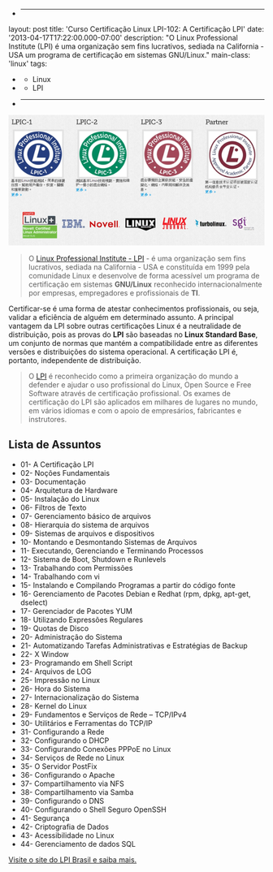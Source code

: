 * ---
layout: post
title: 'Curso Certificação Linux LPI-102: A Certificação LPI'
date: '2013-04-17T17:22:00.000-07:00'
description: "O Linux Professional Institute (LPI) é uma organização sem fins lucrativos, sediada na California - USA um programa de certificação em sistemas GNU/Linux."
main-class: 'linux'
tags:
* - Linux
* - LPI
* ---
![A Certificação LPI](/assets/img/lpi/lpi.png "A Certificação LPI")
 
> O [Linux Professional Institute - LPI](http://www.lpi.org/) - é uma organização sem fins lucrativos, sediada na California - USA e constituída em 1999 pela comunidade Linux e desenvolve de forma acessível um programa de certificação em sistemas __GNU/Linux__ reconhecido internacionalmente por empresas, empregadores e profissionais de __TI__.

Certificar-se é uma forma de atestar conhecimentos profissionais, ou seja, validar a eficiência de alguém em determinado assunto.
A principal vantagem da LPI sobre outras certificações Linux é a neutralidade de distribuição, pois as provas do __LPI__ são baseadas no __Linux Standard Base__, um conjunto de normas que mantém a compatibilidade entre as diferentes versões e distribuições do sistema operacional. A certificação LPI é, portanto, independente de distribuição.

> O [LPI](http://www.lpi.org/) é reconhecido como a primeira organização do mundo a defender e ajudar o uso profissional do Linux, Open Source e Free Software através de certificação profissional. Os exames de certificação do LPI são aplicados em milhares de lugares no mundo, em vários idiomas e com o apoio de empresários, fabricantes e instrutores.

## Lista de Assuntos

* 01- A Certificação LPI
* 02- Noções Fundamentais
* 03- Documentação
* 04- Arquitetura de Hardware
* 05- Instalação do Linux
* 06- Filtros de Texto
* 07- Gerenciamento básico de arquivos
* 08- Hierarquia do sistema de arquivos
* 09- Sistemas de arquivos e dispositivos
* 10- Montando e Desmontando Sistemas de Arquivos
* 11- Executando, Gerenciando e Terminando Processos
* 12- Sistema de Boot, Shutdown e Runlevels
* 13- Trabalhando com Permissões
* 14- Trabalhando com vi
* 15- Instalando e Compilando Programas a partir do código fonte
* 16- Gerenciamento de Pacotes Debian e Redhat (rpm, dpkg, apt-get, dselect)
* 17- Gerenciador de Pacotes YUM
* 18- Utilizando Expressões Regulares
* 19- Quotas de Disco
* 20- Administração do Sistema
* 21- Automatizando Tarefas Administrativas e Estratégias de Backup
* 22- X Window
* 23- Programando em Shell Script
* 24- Arquivos de LOG
* 25- Impressão no Linux
* 26- Hora do Sistema
* 27- Internacionalização do Sistema
* 28- Kernel do Linux
* 29- Fundamentos e Serviços de Rede – TCP/IPv4
* 30- Utilitários e Ferramentas do TCP/IP
* 31- Configurando a Rede
* 32- Configurando o DHCP
* 33- Configurando Conexões PPPoE no Linux
* 34- Serviços de Rede no Linux
* 35- O Servidor PostFix
* 36- Configurando o Apache
* 37- Compartilhamento via NFS
* 38- Compartilhamento via Samba
* 39- Configurando o DNS
* 40- Configurando o Shell Seguro OpenSSH
* 41- Segurança
* 42- Criptografia de Dados
* 43- Acessibilidade no Linux
* 44- Gerenciamento de dados SQL

[Visite o site do LPI Brasil e saiba mais.](http://www.lpibrasil.com.br/) 
